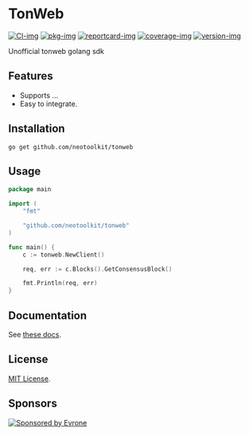 # TonWeb

[![CI-img]][CI-url]
[![pkg-img]][pkg-url]
[![reportcard-img]][reportcard-url]
[![coverage-img]][coverage-url]
[![version-img]][version-url]

Unofficial tonweb golang sdk

## Features
- Supports ...
- Easy to integrate.

## Installation
```shell
go get github.com/neotoolkit/tonweb
```

## Usage
```go
package main

import (
	"fmt"

	"github.com/neotoolkit/tonweb"
)

func main() {
	c := tonweb.NewClient()

	req, err := c.Blocks().GetConsensusBlock()

	fmt.Println(req, err)
}
```

## Documentation

See [these docs][pkg-url].

## License

[MIT License](LICENSE).

[CI-img]: https://github.com/neotoolkit/tonweb/workflows/CI/badge.svg
[CI-url]: https://github.com/neotoolkit/tonweb/actions
[pkg-img]: https://pkg.go.dev/badge/neotoolkit/tonweb
[pkg-url]: https://pkg.go.dev/github.com/neotoolkit/tonweb
[reportcard-img]: https://goreportcard.com/badge/neotoolkit/tonweb
[reportcard-url]: https://goreportcard.com/report/neotoolkit/tonweb
[coverage-img]: https://codecov.io/gh/neotoolkit/tonweb/branch/main/graph/badge.svg
[coverage-url]: https://codecov.io/gh/neotoolkit/tonweb
[version-img]: https://img.shields.io/github/v/release/neotoolkit/tonweb
[version-url]: https://github.com/neotoolkit/tonweb/releases

## Sponsors
<p>
  <a href="https://evrone.com/?utm_source=github&utm_campaign=neotoolkit">
    <img src="https://raw.githubusercontent.com/neotoolkit/.github/main/assets/sponsored_by_evrone.svg"
      alt="Sponsored by Evrone">
  </a>
</p>
